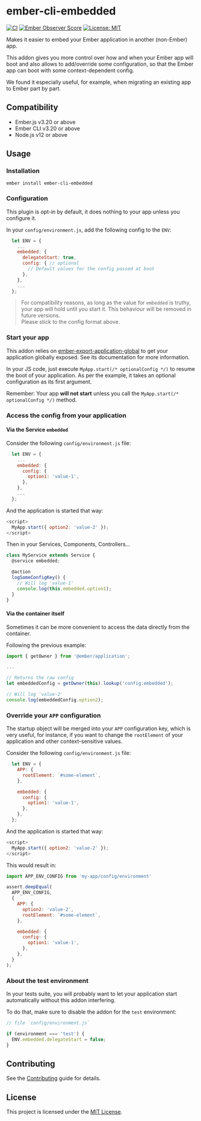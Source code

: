 # ember-cli-embedded

[![CI](https://github.com/peopledoc/ember-cli-embedded/actions/workflows/ci.yml/badge.svg)](https://github.com/peopledoc/ember-cli-embedded/actions/workflows/ci.yml) [![Ember Observer Score](https://emberobserver.com/badges/ember-cli-embedded.svg)](https://emberobserver.com/addons/ember-cli-embedded)
[![License: MIT](https://img.shields.io/badge/License-MIT-yellow.svg)](https://opensource.org/licenses/MIT)


Makes it easier to embed your Ember application in another (non-Ember) app.

This addon gives you more control over how and when your Ember app will boot and also allows to 
add/override some configuration, so that the Ember app can boot with some context-dependent config.

We found it especially useful, for example, when migrating an existing app to Ember part by part.


## Compatibility

- Ember.js v3.20 or above
- Ember CLI v3.20 or above
- Node.js v12 or above


## Usage

### Installation

```console
ember install ember-cli-embedded
```


### Configuration

This plugin is opt-in by default, it does nothing to your app unless you configure it.

In your `config/environment.js`, add the following config to the `ENV`:

```js
  let ENV = {
    ...
    embedded: {
      delegateStart: true,
      config: { // optional
        // Default values for the config passed at boot
      },
    },
    ...
  };
```

> For compatibility reasons, as long as the value for `embedded` is truthy, your app will hold until
> you start it. This behaviour will be removed in future versions.  
> Please stick to the config format above.


### Start your app

This addon relies on [ember-export-application-global](https://github.com/ember-cli/ember-export-application-global)
to get your application globally exposed. See its documentation for more information.

In your JS code, just execute `MyApp.start(/* optionalConfig */)` to resume the boot of your 
application. As per the example, it takes an optional configuration as its first argument.

Remember:
Your app __will not start__ unless you call the `MyApp.start(/* optionalConfig */)` method.


### Access the config from your application

#### Via the Service `embedded`

Consider the following `config/environment.js` file:

```js
  let ENV = {
    ...
    embedded: {
      config: {
        option1: 'value-1',
      },
    },
    ...
  };
```

And the application is started that way:

```js
<script>
  MyApp.start({ option2: 'value-2' });
</script>
```

Then in your Services, Components, Controllers...

```js
class MyService extends Service {
  @service embedded;

  @action
  logSomeConfigKey() {
    // Will log 'value-1'
    console.log(this.embedded.option1);
  }
}
```


#### Via the container itself

Sometimes it can be more convenient to access the data directly from the container.

Following the previous example:

```js
import { getOwner } from '@ember/application';

...

// Returns the raw config
let embeddedConfig = getOwner(this).lookup('config:embedded');

// Will log 'value-2'
console.log(embeddedConfig.option2);
```


### Override your `APP` configuration

The startup object will be merged into your `APP` configuration key, which is very useful, for 
instance, if you want to change the `rootElement` of your application and other context-sensitive
values.

Consider the following `config/environment.js` file:

```js
  let ENV = {
    APP: {
      rootElement: `#some-element`,
    },

    embedded: {
      config: {
        option1: 'value-1',
      },
    },
  };
```

And the application is started that way:

```js
<script>
  MyApp.start({ option2: 'value-2' });
</script>
```

This would result in:

```js
import APP_ENV_CONFIG from 'my-app/config/environment'

assert.deepEqual(
  APP_ENV_CONFIG,
  {
    APP: {
      option2: 'value-2',
      rootElement: `#some-element`,
    },

    embedded: {
      config: {
        option1: 'value-1',
      },
    },
  }
);
```


### About the test environment

In your tests suite, you will probably want to let your application start automatically without this
addon interfering.

To do that, make sure to disable the addon for the `test` environment:

```js
// file `config/environment.js`

if (environment === 'test') {
  ENV.embedded.delegateStart = false;
}
```


## Contributing

See the [Contributing](./CONTRIBUTING.md) guide for details.


## License

This project is licensed under the [MIT License](LICENSE.md).
